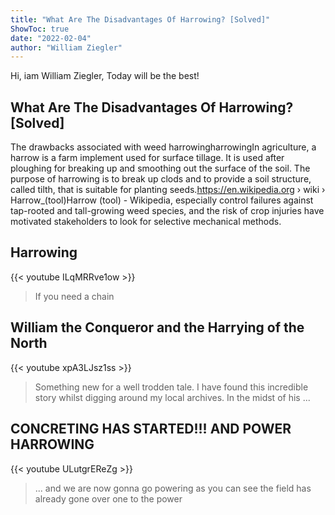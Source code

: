```yaml
---
title: "What Are The Disadvantages Of Harrowing? [Solved]"
ShowToc: true 
date: "2022-02-04"
author: "William Ziegler" 
---
```


Hi, iam William Ziegler, Today will be the best!
## What Are The Disadvantages Of Harrowing? [Solved]
 The drawbacks associated with weed harrowingharrowingIn agriculture, a harrow is a farm implement used for surface tillage. It is used after ploughing for breaking up and smoothing out the surface of the soil. The purpose of harrowing is to break up clods and to provide a soil structure, called tilth, that is suitable for planting seeds.https://en.wikipedia.org › wiki › Harrow_(tool)Harrow (tool) - Wikipedia, especially control failures against tap-rooted and tall-growing weed species, and the risk of crop injuries have motivated stakeholders to look for selective mechanical methods.

## Harrowing
{{< youtube ILqMRRve1ow >}}
>If you need a chain 

## William the Conqueror and the Harrying of the North
{{< youtube xpA3LJsz1ss >}}
>Something new for a well trodden tale. I have found this incredible story whilst digging around my local archives. In the midst of his ...

## CONCRETING HAS STARTED!!! AND POWER HARROWING
{{< youtube ULutgrEReZg >}}
>... and we are now gonna go powering as you can see the field has already gone over one to the power 

